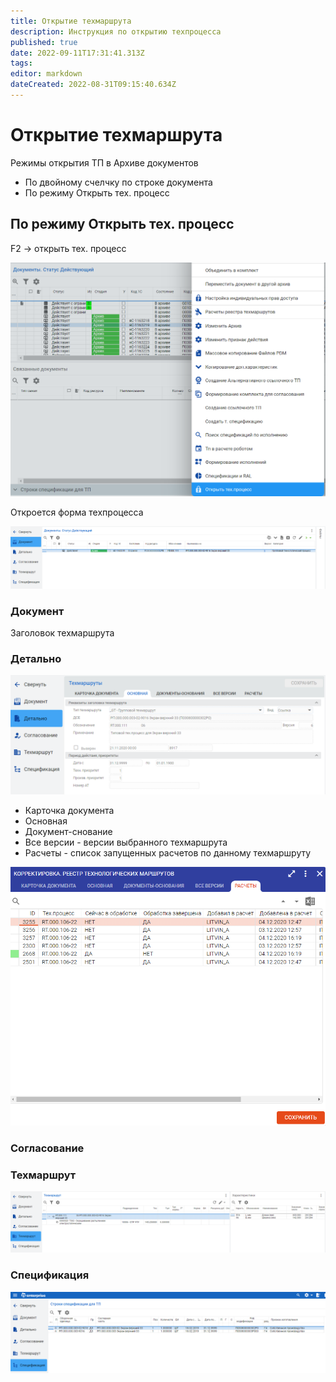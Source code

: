 ```yaml
---
title: Открытие техмаршрута
description: Инструкция по открытию техпроцесса
published: true
date: 2022-09-11T17:31:41.313Z
tags: 
editor: markdown
dateCreated: 2022-08-31T09:15:40.634Z
---
```


# Открытие техмаршрута

Режимы открытия ТП в Архиве документов

* По двойному счелчку по строке документа
* По режиму Открыть тех. процесс

## По режиму Открыть тех. процесс

F2 -> открыть тех. процесс

![](<../../../assets/image (951).png>)

Откроется форма техпроцесса

![](<../../../assets/image (999).png>)

### Документ

Заголовок техмаршрута

### Детально

![](<../../../assets/image (642).png>)

* Карточка документа
* Основная
* Документ-снование
* Все версии - версии выбранного техмаршрута
* Расчеты - список запущенных расчетов по данному техмаршруту

![](<../../../assets/2 (10).png>)

### Согласование

### Техмаршрут

![](<../../../assets/image (966).png>)

### Спецификация

![](<../../../assets/image (897).png>)
